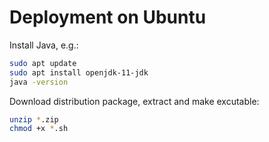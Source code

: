 # Deployment on Ubuntu

Install Java, e.g.:

```bash
sudo apt update
sudo apt install openjdk-11-jdk
java -version
```

Download distribution package, extract and make excutable:
```bash
unzip *.zip
chmod +x *.sh
```
